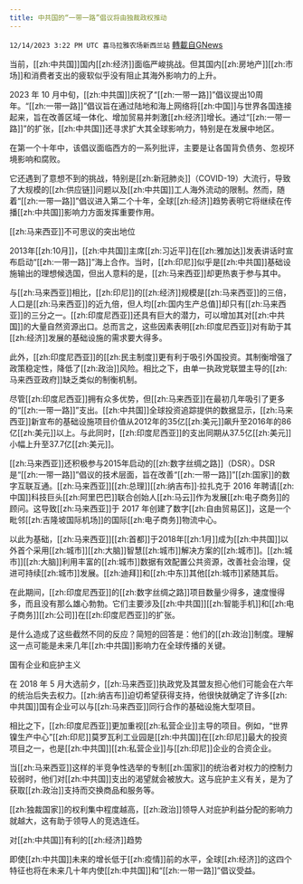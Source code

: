 ```yaml
---
title: 中共国的“一带一路”倡议将由独裁政权推动
---
```

`12/14/2023 3:22 PM UTC 喜马拉雅农场新西兰站` [轉載自GNews](https://gnews.org/articles/2109143)

 

当前，[[zh:中共国]]国内[[zh:经济]]面临严峻挑战。但其国内[[zh:房地产]][[zh:市场]]和消费者支出的疲软似乎没有阻止其海外影响力的上升。 

 

2023 年 10 月中旬，[[zh:中共国]]庆祝了“[[zh:一带一路]]”倡议提出10周年。“[[zh:一带一路]]”倡议旨在通过陆地和海上网络将[[zh:中国]]与世界各国连接起来，旨在改善区域一体化、增加贸易并刺激[[zh:经济]]增长。通过“[[zh:一带一路]]”的扩张，[[zh:中共国]]还寻求扩大其全球影响力，特别是在发展中地区。 

 

在第一个十年中，该倡议面临西方的一系列批评，主要是让各国背负债务、忽视环境影响和腐败。 

 

它还遇到了意想不到的挑战，特别是[[zh:新冠肺炎]]（COVID-19）大流行，导致了大规模的[[zh:供应链]]问题以及[[zh:中共国]]工人海外流动的限制。然而，随着“[[zh:一带一路]]”倡议进入第二个十年，全球[[zh:经济]]趋势表明它将继续在传播[[zh:中共国]]影响力方面发挥重要作用。 


[[zh:马来西亚]]不可思议的突出地位 

2013年[[zh:10月]]，[[zh:中共国]]主席[[zh:习近平]]在[[zh:雅加达]]发表讲话时宣布启动“[[zh:一带一路]]”海上合作。当时，[[zh:印尼]]似乎是[[zh:中共国]]基础设施输出的理想候选国，但出人意料的是，[[zh:马来西亚]]却更热衷于参与其中。 

 

与[[zh:马来西亚]]相比，[[zh:印尼]]的[[zh:经济]]规模是[[zh:马来西亚]]的三倍，人口是[[zh:马来西亚]]的近九倍，但人均[[zh:国内生产总值]]却只有[[zh:马来西亚]]的三分之一。[[zh:印度尼西亚]]还具有巨大的潜力，可以增加其对[[zh:中共国]]的大量自然资源出口。总而言之，这些因素表明[[zh:印度尼西亚]]对有助于其[[zh:经济]]发展的基础设施的需求要大得多。 

 

此外，[[zh:印度尼西亚]]的[[zh:民主制度]]更有利于吸引外国投资。其制衡增强了政策稳定性，降低了[[zh:政治]]风险。相比之下，由单一执政党联盟主导的[[zh:马来西亚政府]]缺乏类似的制衡机制。 

尽管[[zh:印度尼西亚]]拥有众多优势，但[[zh:马来西亚]]在最初几年吸引了更多的“[[zh:一带一路]]”支出。[[zh:中共国]]全球投资追踪提供的数据显示，[[zh:马来西亚]]新宣布的基础设施项目价值从2012年的35亿[[zh:美元]]飙升至2016年的86亿[[zh:美元]]以上。与此同时，[[zh:印度尼西亚]]的支出同期从37.5亿[[zh:美元]]小幅上升至37.7亿[[zh:美元]]。 

[[zh:马来西亚]]还积极参与2015年启动的[[zh:数字丝绸之路]]（DSR）。DSR是“[[zh:一带一路]]”倡议的技术层面，旨在改善“[[zh:一带一路]]”[[zh:国家]]的数字互联互通。[[zh:马来西亚]][[zh:总理]][[zh:纳吉布]]·拉扎克于 2016 年聘请[[zh:中国]]科技巨头[[zh:阿里巴巴]]联合创始人[[zh:马云]]作为发展[[zh:电子商务]]的顾问。这导致[[zh:马来西亚]]于 2017 年创建了数字[[zh:自由贸易区]]，这是一个毗邻[[zh:吉隆坡国际机场]]的国际[[zh:电子商务]]物流中心。 

 

以此为基础，[[zh:马来西亚]][[zh:首都]]于2018年[[zh:1月]]成为[[zh:中共国]]以外首个采用[[zh:城市]][[zh:大脑]]智慧[[zh:城市]]解决方案的[[zh:城市]]。[[zh:城市]][[zh:大脑]]利用丰富的[[zh:城市]]数据有效配置公共资源，改善社会治理，促进可持续[[zh:城市]]发展。[[zh:迪拜]]和[[zh:中东]]其他[[zh:城市]]紧随其后。 

 

在此期间，[[zh:印度尼西亚]]的[[zh:数字丝绸之路]]项目数量少得多，速度慢得多，而且没有那么雄心勃勃。它们主要涉及[[zh:中共国]][[zh:智能手机]]和[[zh:电子商务]][[zh:公司]]在[[zh:印度尼西亚]]的扩张。 

 

是什么造成了这些截然不同的反应？简短的回答是：他们的[[zh:政治]]制度。理解这一点可能是未来几年[[zh:中共国]]影响力在全球传播的关键。 

国有企业和庇护主义 

在 2018 年 5 月大选前夕，[[zh:马来西亚]]执政党及其盟友担心他们可能会在六年的统治后失去权力。[[zh:纳吉布]]迫切希望获得支持，他很快就确定了许多[[zh:中共国]]国有企业可以与[[zh:马来西亚]]同行合作的基础设施大型项目。 

 

相比之下，[[zh:印度尼西亚]]更加重视[[zh:私营企业]]主导的项目。例如，“世界镍生产中心”[[zh:印尼]]莫罗瓦利工业园是[[zh:中共国]]在[[zh:印尼]]最大的投资项目之一，也是[[zh:中共国]][[zh:私营企业]]与[[zh:印尼]]企业的合资企业。 

 

当[[zh:马来西亚]]这样的半竞争性选举的专制[[zh:国家]]的统治者对权力的控制力较弱时，他们对[[zh:中共国]]支出的渴望就会被放大。这与庇护主义有关，是为了获取[[zh:政治]]支持而交换商品和服务等。 

 

[[zh:独裁国家]]的权利集中程度越高，[[zh:政治]]领导人对庇护利益分配的影响力就越大，这有助于领导人的竞选连任。 

对[[zh:中共国]]有利的[[zh:经济]]趋势 

即使[[zh:中共国]]未来的增长低于[[zh:疫情]]前的水平，全球[[zh:经济]]的这四个特征也将在未来几十年内使[[zh:中共国]]和“[[zh:一带一路]]”倡议受益。
